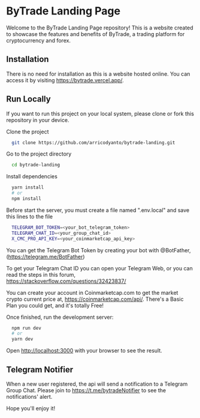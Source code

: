 # ByTrade Landing Page

Welcome to the ByTrade Landing Page repository! This is a website created to showcase the features and benefits of ByTrade, a trading platform for cryptocurrency and forex.

## Installation

There is no need for installation as this is a website hosted online. You can access it by visiting https://bytrade.vercel.app/.
## Run Locally


If you want to run this project on your local system, please clone or fork this repository in your device.

Clone the project

```bash
  git clone https://github.com/arricodyanto/bytrade-landing.git
```

Go to the project directory

```bash
  cd bytrade-landing
```

Install dependencies

```bash
  yarn install
  # or
  npm install
```

Before start the server, you must create a file named ".env.local" and save this lines to the file

```bash
  TELEGRAM_BOT_TOKEN=<your_bot_telegram_token>
  TELEGRAM_CHAT_ID=<your_group_chat_id>
  X_CMC_PRO_API_KEY=<your_coinmarketcap_api_key>
```

You can get the Telegram Bot Token by creating your bot with @BotFather, (https://telegram.me/BotFather)

To get your Telegram Chat ID you can open your Telegram Web, or you can read the steps in this forum, 
https://stackoverflow.com/questions/32423837/

You can create your account in Coinmarketcap.com to get the market crypto current price at, https://coinmarketcap.com/api/. There's a Basic Plan you could get, and it's totally Free!


Once finished, run the development server:

```bash
  npm run dev
  # or
  yarn dev
```

Open [http://localhost:3000](http://localhost:3000) with your browser to see the result.
## Telegram Notifier

When a new user registered, the api will send a notification to a Telegram Group Chat. Please join to https://t.me/bytradeNotifier to see the notifications' alert.

Hope you'll enjoy it!
